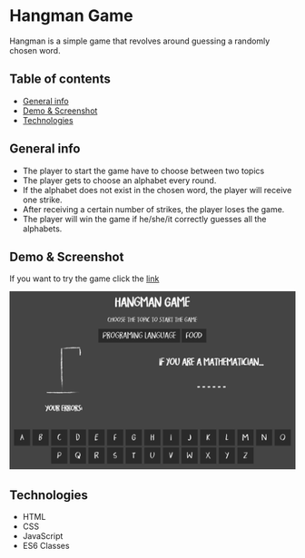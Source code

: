 # Hangman Game

Hangman is a simple game that revolves around guessing a randomly chosen word.

## Table of contents
* [General info](#general-info)
* [Demo & Screenshot](#demo)
* [Technologies](#technologies)

## General info

- The player to start the game have to choose between two topics
- The player gets to choose an alphabet every round.
- If the alphabet does not exist in the chosen word, the player will receive one strike.
- After receiving a certain number of strikes, the player loses the game.
- The player will win the game if he/she/it correctly guesses all the alphabets.

## Demo & Screenshot

If you want to try the game click the [link](https://newhangman.netlify.app/)

![Hangman game](img/hangman_game_screenshot.JPG "Hangman game")

## Technologies

- HTML
- CSS
- JavaScript
- ES6 Classes
